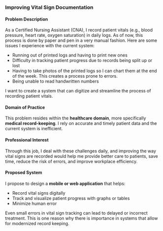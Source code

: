 ### Improving Vital Sign Documentation

#### Problem Description
As a Certified Nursing Assistant (CNA), I record patient vitals (e.g., blood pressure, heart rate, oxygen saturation) in daily logs. 
As of now, this process is done by paper and pen in a very manual fashion. Here are some issues I experience with the current system:
* Running out of printed logs and having to print new ones
* Difficulty in tracking patient progress due to records being split up or lost
* Having to take photos of the printed logs so I can chart them at the end of the week. This creates a process prone to errors.
* Being unable to read handwritten numbers 

I want to create a system that can digitize and streamline the process of recording patient vitals. 

#### Domain of Practice
This problem resides within the **healthcare domain**, more specifically **medical record-keeping**. I rely on accurate and timely patient data and the current system is inefficient. 

#### Professional Interest
Through this job, I deal with these challenges daily, and improving the way vital signs are recorded would help me provide better care to patients, save time, reduce the risk of errors, and improve workplace efficiency. 

#### Proposed System
I propose to design a **mobile or web application** that helps:
* Record vital signs digitally
* Track and visualize patient progress with graphs or tables
* Minimize human error

Even small errors in vital sign tracking can lead to delayed or incorrect treatment. This is one reason why there is importance in systems that allow for modernized record keeping.  

